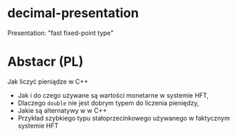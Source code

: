 # decimal-presentation
Presentation: "fast fixed-point type"


# Abstacr (PL)

Jak liczyć pieniądze w C++

* Jak i do czego używane są wartości monetarne w systemie HFT,
* Dlaczego `double` nie jest dobrym typem do liczenia pieniędzy,
* Jakie są alternatywy w w C++
* Przykład szybkiego typu stałoprzecinkowego używanego w faktycznym systemie HFT
